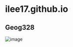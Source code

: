# ilee17.github.io
## Geog328 

![image](https://github.com/ilee17/ilee17.github.io/assets/81653897/f79e172a-03f8-416c-8ebe-523554cdef0a)
